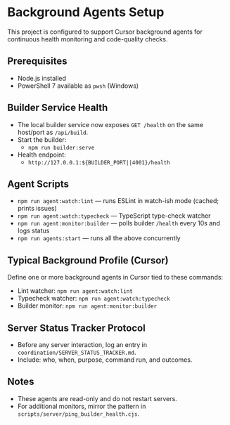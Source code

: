 # Background Agents Setup

This project is configured to support Cursor background agents for continuous health monitoring and code-quality checks.

## Prerequisites
- Node.js installed
- PowerShell 7 available as `pwsh` (Windows)

## Builder Service Health
- The local builder service now exposes `GET /health` on the same host/port as `/api/build`.
- Start the builder:
  - `npm run builder:serve`
- Health endpoint:
  - `http://127.0.0.1:${BUILDER_PORT||4001}/health`

## Agent Scripts
- `npm run agent:watch:lint` — runs ESLint in watch-ish mode (cached; prints issues)
- `npm run agent:watch:typecheck` — TypeScript type-check watcher
- `npm run agent:monitor:builder` — polls builder `/health` every 10s and logs status
- `npm run agents:start` — runs all the above concurrently

## Typical Background Profile (Cursor)
Define one or more background agents in Cursor tied to these commands:
- Lint watcher: `npm run agent:watch:lint`
- Typecheck watcher: `npm run agent:watch:typecheck`
- Builder monitor: `npm run agent:monitor:builder`

## Server Status Tracker Protocol
- Before any server interaction, log an entry in `coordination/SERVER_STATUS_TRACKER.md`.
- Include: who, when, purpose, command run, and outcomes.

## Notes
- These agents are read-only and do not restart servers.
- For additional monitors, mirror the pattern in `scripts/server/ping_builder_health.cjs`.


